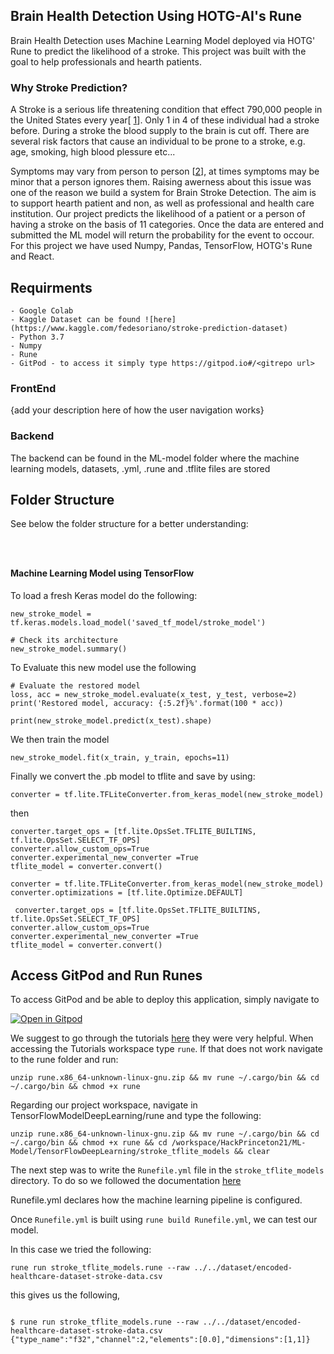 
## Brain Health Detection Using HOTG-AI's Rune

Brain Health Detection uses Machine Learning Model deployed via HOTG' Rune to predict the likelihood of a stroke. This project was built with the goal to help professionals and hearth patients.

### Why Stroke Prediction? 

A Stroke is a serious life threatening condition that effect 790,000 people in the United States every year[ [1](https://www.cdc.gov/stroke/facts.htm)]. Only 1 in 4 of these individual had a stroke before. During a stroke the blood supply to the brain is cut off. There are several risk factors that cause an individual to be prone to a stroke, e.g. age, smoking, high blood plessure etc...

Symptoms may vary from person to person [[2](https://www.nhs.uk/conditions/stroke/)], at times symptoms may be minor that a person ignores them.  Raising awerness about this issue was one of the reason we build a system for Brain Stroke Detection.  The aim is to support hearth patient and non, as well as professional and health care institution.
Our project predicts the likelihood of a patient or a person   of having a stroke  on the basis of 11 categories.  Once the data are entered and submitted the ML model will return the probability for the event to occour. For this project we have used Numpy, Pandas, TensorFlow, HOTG's Rune and React.

## Requirments

```
- Google Colab
- Kaggle Dataset can be found ![here](https://www.kaggle.com/fedesoriano/stroke-prediction-dataset)
- Python 3.7
- Numpy
- Rune
- GitPod - to access it simply type https://gitpod.io#/<gitrepo url>
```

### FrontEnd 
 {add your description here of how the user navigation works}

### Backend

The backend can be found in the ML-model folder where the machine learning models, datasets, .yml, .rune and .tflite files are stored

## Folder Structure

See below the folder structure for a better understanding:


```



```


#### Machine Learning Model using TensorFlow


To load a fresh Keras model do the following: 

```
new_stroke_model = tf.keras.models.load_model('saved_tf_model/stroke_model')

# Check its architecture
new_stroke_model.summary()
```

To Evaluate this new model use the following

```
# Evaluate the restored model
loss, acc = new_stroke_model.evaluate(x_test, y_test, verbose=2)
print('Restored model, accuracy: {:5.2f}%'.format(100 * acc))

print(new_stroke_model.predict(x_test).shape)
```
We then train the model

```
new_stroke_model.fit(x_train, y_train, epochs=11)
```
Finally we convert the .pb model to tflite and save by using:

```
converter = tf.lite.TFLiteConverter.from_keras_model(new_stroke_model)
```

then 
 ```
 converter.target_ops = [tf.lite.OpsSet.TFLITE_BUILTINS, tf.lite.OpsSet.SELECT_TF_OPS]
converter.allow_custom_ops=True
converter.experimental_new_converter =True
tflite_model = converter.convert()
```

```
converter = tf.lite.TFLiteConverter.from_keras_model(new_stroke_model)
converter.optimizations = [tf.lite.Optimize.DEFAULT]
```

```
 converter.target_ops = [tf.lite.OpsSet.TFLITE_BUILTINS, tf.lite.OpsSet.SELECT_TF_OPS]
converter.allow_custom_ops=True
converter.experimental_new_converter =True
tflite_model = converter.convert()
```


## Access GitPod and Run Runes


To access GitPod and be able to deploy this application, simply navigate to 

[![Open in Gitpod](https://gitpod.io/button/open-in-gitpod.svg)](https://gitpod.io/#https://github.com/9aditya9/HackPrinceton21)

We suggest to go through the tutorials [here]() they were very helpful. When accessing the Tutorials workspace type `rune`. If that does not work navigate to the rune folder and run:

```
unzip rune.x86_64-unknown-linux-gnu.zip && mv rune ~/.cargo/bin && cd ~/.cargo/bin && chmod +x rune
```

Regarding our project workspace, navigate in TensorFlowModelDeepLearning/rune and type the following:

```
unzip rune.x86_64-unknown-linux-gnu.zip && mv rune ~/.cargo/bin && cd ~/.cargo/bin && chmod +x rune && cd /workspace/HackPrinceton21/ML-Model/TensorFlowDeepLearning/stroke_tflite_models && clear
```

The next step was to write the `Runefile.yml` file in the `stroke_tflite_models` directory. To do so we followed the documentation [here](https://hotg.dev/docs/reference/runefile_yml/)

Runefile.yml declares how the machine learning pipeline is configured. 

Once  `Runefile.yml` is built using `rune build Runefile.yml`, we can test our model. 

In this case we tried the following:

```
rune run stroke_tflite_models.rune --raw ../../dataset/encoded-healthcare-dataset-stroke-data.csv
```

this gives us the following,

```

$ rune run stroke_tflite_models.rune --raw ../../dataset/encoded-healthcare-dataset-stroke-data.csv
{"type_name":"f32","channel":2,"elements":[0.0],"dimensions":[1,1]}
```



